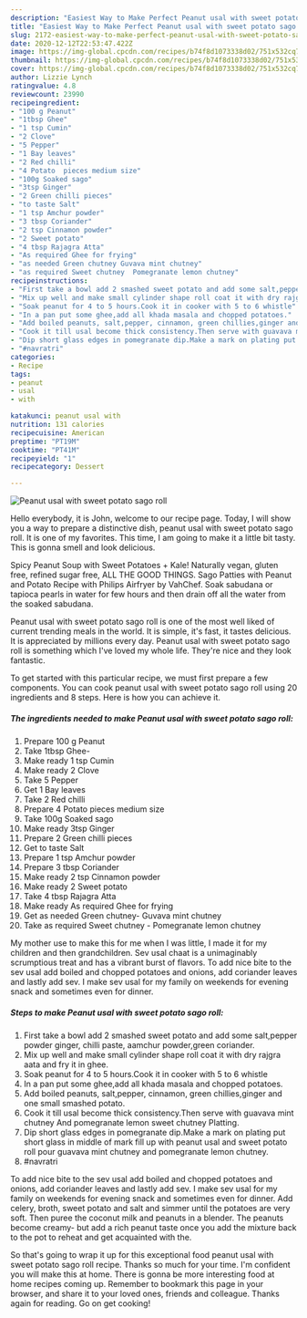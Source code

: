 ```yaml
---
description: "Easiest Way to Make Perfect Peanut usal with sweet potato sago roll"
title: "Easiest Way to Make Perfect Peanut usal with sweet potato sago roll"
slug: 2172-easiest-way-to-make-perfect-peanut-usal-with-sweet-potato-sago-roll
date: 2020-12-12T22:53:47.422Z
image: https://img-global.cpcdn.com/recipes/b74f8d1073338d02/751x532cq70/peanut-usal-with-sweet-potato-sago-roll-recipe-main-photo.jpg
thumbnail: https://img-global.cpcdn.com/recipes/b74f8d1073338d02/751x532cq70/peanut-usal-with-sweet-potato-sago-roll-recipe-main-photo.jpg
cover: https://img-global.cpcdn.com/recipes/b74f8d1073338d02/751x532cq70/peanut-usal-with-sweet-potato-sago-roll-recipe-main-photo.jpg
author: Lizzie Lynch
ratingvalue: 4.8
reviewcount: 23990
recipeingredient:
- "100 g Peanut"
- "1tbsp Ghee"
- "1 tsp Cumin"
- "2 Clove"
- "5 Pepper"
- "1 Bay leaves"
- "2 Red chilli"
- "4 Potato  pieces medium size"
- "100g Soaked sago"
- "3tsp Ginger"
- "2 Green chilli pieces"
- "to taste Salt"
- "1 tsp Amchur powder"
- "3 tbsp Coriander"
- "2 tsp Cinnamon powder"
- "2 Sweet potato"
- "4 tbsp Rajagra Atta"
- "As required Ghee for frying"
- "as needed Green chutney Guvava mint chutney"
- "as required Sweet chutney  Pomegranate lemon chutney"
recipeinstructions:
- "First take a bowl add 2 smashed sweet potato and add some salt,pepper powder ginger, chilli paste, aamchur powder,green coriander."
- "Mix up well and make small cylinder shape roll coat it with dry rajgra aata and fry it in ghee."
- "Soak peanut for 4 to 5 hours.Cook it in cooker with 5 to 6 whistle"
- "In a pan put some ghee,add all khada masala and chopped potatoes."
- "Add boiled peanuts, salt,pepper, cinnamon, green chillies,ginger and one small smashed potato."
- "Cook it till usal become thick consistency.Then serve with guavava mint chutney And pomegranate lemon sweet chutney Platting."
- "Dip short glass edges in pomegranate dip.Make a mark on plating put short glass in middle of mark fill up with peanut usal and sweet potato roll pour guavava mint chutney and pomegranate lemon chutney."
- "#navratri"
categories:
- Recipe
tags:
- peanut
- usal
- with

katakunci: peanut usal with 
nutrition: 131 calories
recipecuisine: American
preptime: "PT19M"
cooktime: "PT41M"
recipeyield: "1"
recipecategory: Dessert

---
```



![Peanut usal with sweet potato sago roll](https://img-global.cpcdn.com/recipes/b74f8d1073338d02/751x532cq70/peanut-usal-with-sweet-potato-sago-roll-recipe-main-photo.jpg)

Hello everybody, it is John, welcome to our recipe page. Today, I will show you a way to prepare a distinctive dish, peanut usal with sweet potato sago roll. It is one of my favorites. This time, I am going to make it a little bit tasty. This is gonna smell and look delicious.

Spicy Peanut Soup with Sweet Potatoes + Kale! Naturally vegan, gluten free, refined sugar free, ALL THE GOOD THINGS. Sago Patties with Peanut and Potato Recipe with Philips Airfryer by VahChef. Soak sabudana or tapioca pearls in water for few hours and then drain off all the water from the soaked sabudana.

Peanut usal with sweet potato sago roll is one of the most well liked of current trending meals in the world. It is simple, it's fast, it tastes delicious. It is appreciated by millions every day. Peanut usal with sweet potato sago roll is something which I've loved my whole life. They're nice and they look fantastic.


To get started with this particular recipe, we must first prepare a few components. You can cook peanut usal with sweet potato sago roll using 20 ingredients and 8 steps. Here is how you can achieve it.

<!--inarticleads1-->

##### The ingredients needed to make Peanut usal with sweet potato sago roll:

1. Prepare 100 g Peanut
1. Take 1tbsp Ghee-
1. Make ready 1 tsp Cumin
1. Make ready 2 Clove
1. Take 5 Pepper
1. Get 1 Bay leaves
1. Take 2 Red chilli
1. Prepare 4 Potato  pieces medium size
1. Take 100g Soaked sago
1. Make ready 3tsp Ginger
1. Prepare 2 Green chilli pieces
1. Get to taste Salt
1. Prepare 1 tsp Amchur powder
1. Prepare 3 tbsp Coriander
1. Make ready 2 tsp Cinnamon powder
1. Make ready 2 Sweet potato
1. Take 4 tbsp Rajagra Atta
1. Make ready As required Ghee for frying
1. Get as needed Green chutney- Guvava mint chutney
1. Take as required Sweet chutney - Pomegranate lemon chutney


My mother use to make this for me when I was little, I made it for my children and then grandchildren. Sev usal chaat is a unimaginably scrumptious treat and has a vibrant burst of flavors. To add nice bite to the sev usal add boiled and chopped potatoes and onions, add coriander leaves and lastly add sev. I make sev usal for my family on weekends for evening snack and sometimes even for dinner. 

<!--inarticleads2-->

##### Steps to make Peanut usal with sweet potato sago roll:

1. First take a bowl add 2 smashed sweet potato and add some salt,pepper powder ginger, chilli paste, aamchur powder,green coriander.
1. Mix up well and make small cylinder shape roll coat it with dry rajgra aata and fry it in ghee.
1. Soak peanut for 4 to 5 hours.Cook it in cooker with 5 to 6 whistle
1. In a pan put some ghee,add all khada masala and chopped potatoes.
1. Add boiled peanuts, salt,pepper, cinnamon, green chillies,ginger and one small smashed potato.
1. Cook it till usal become thick consistency.Then serve with guavava mint chutney And pomegranate lemon sweet chutney Platting.
1. Dip short glass edges in pomegranate dip.Make a mark on plating put short glass in middle of mark fill up with peanut usal and sweet potato roll pour guavava mint chutney and pomegranate lemon chutney.
1. #navratri


To add nice bite to the sev usal add boiled and chopped potatoes and onions, add coriander leaves and lastly add sev. I make sev usal for my family on weekends for evening snack and sometimes even for dinner. Add celery, broth, sweet potato and salt and simmer until the potatoes are very soft. Then puree the coconut milk and peanuts in a blender. The peanuts become creamy- but add a rich peanut taste once you add the mixture back to the pot to reheat and get acquainted with the. 

So that's going to wrap it up for this exceptional food peanut usal with sweet potato sago roll recipe. Thanks so much for your time. I'm confident you will make this at home. There is gonna be more interesting food at home recipes coming up. Remember to bookmark this page in your browser, and share it to your loved ones, friends and colleague. Thanks again for reading. Go on get cooking!
